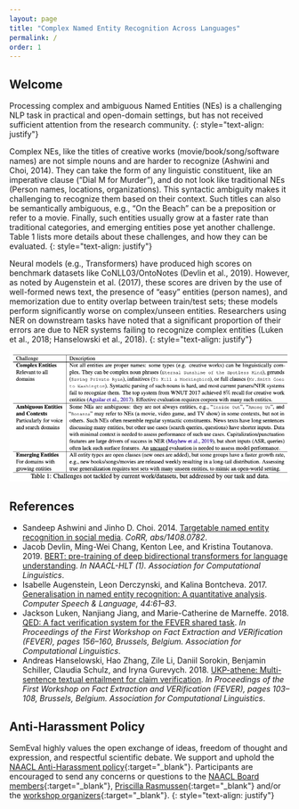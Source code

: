 ```yaml
---
layout: page
title: "Complex Named Entity Recognition Across Languages"
permalink: /
order: 1
---
```



## Welcome

Processing complex and ambiguous Named Entities (NEs) is a challenging NLP task in practical and open-domain settings, but has not received sufficient attention from the research community.
{: style="text-align: justify"}

Complex NEs, like the titles of creative works (movie/book/song/software names) are not simple nouns and are harder to recognize (Ashwini and Choi, 2014). They can take the form of any linguistic constituent, like an imperative clause (“Dial M for Murder”), and do not look like traditional NEs (Person names, locations, organizations). This syntactic ambiguity makes it challenging to recognize them based on their context. Such titles can also be semantically ambiguous, e.g., “On the Beach” can be a preposition or refer to a movie. Finally, such entities usually grow at a faster rate than traditional categories, and emerging entities pose yet another challenge. Table 1 lists more details about these challenges, and how they can be evaluated.
{: style="text-align: justify"}

Neural models (e.g., Transformers) have produced high scores on benchmark datasets like CoNLL03/OntoNotes (Devlin et al., 2019). However, as noted by Augenstein et al. (2017), these scores are driven by the use of well-formed news text, the presence of “easy” entities (person names), and memorization due to entity overlap between train/test sets; these models perform significantly worse on complex/unseen entities. Researchers using NER on downstream tasks have noted that a significant proportion of their errors are due to NER systems failing to recognize complex entities (Luken et al., 2018; Hanselowski et al., 2018).
{: style="text-align: justify"}

![Examples of Complex Entities](images/table_1.png)



## References
* Sandeep Ashwini and Jinho D. Choi. 2014. [Targetable named entity recognition in social media](https://arxiv.org/pdf/1408.0782.pdf). _CoRR, abs/1408.0782_.
* Jacob Devlin, Ming-Wei Chang, Kenton Lee, and Kristina Toutanova. 2019. [BERT: pre-training of deep bidirectional transformers for language understanding](https://aclanthology.org/N19-1423.pdf). _In NAACL-HLT (1). Association for Computational Linguistics_.
* Isabelle Augenstein, Leon Derczynski, and Kalina Bontcheva. 2017. [Generalisation in named entity recognition: A quantitative analysis](https://arxiv.org/pdf/1701.02877.pdf). _Computer Speech & Language, 44:61–83_.
* Jackson Luken, Nanjiang Jiang, and Marie-Catherine de Marneffe. 2018. [QED: A fact verification system for the FEVER shared task](https://aclanthology.org/W18-5526.pdf). _In Proceedings of the First Workshop on Fact Extraction and VERification (FEVER), pages 156–160, Brussels, Belgium. Association for Computational Linguistics_.
* Andreas Hanselowski, Hao Zhang, Zile Li, Daniil Sorokin, Benjamin Schiller, Claudia Schulz, and Iryna Gurevych. 2018. [UKP-athene: Multi-sentence textual entailment for claim verification](https://aclanthology.org/W18-5516.pdf). _In Proceedings of the First Workshop on Fact Extraction and VERification (FEVER), pages 103–108, Brussels, Belgium. Association for Computational Linguistics_.


## Anti-Harassment Policy
SemEval highly values the open exchange of ideas, freedom of thought and expression, and respectful scientific debate. We support and uphold the [NAACL Anti-Harassment policy](http://naacl.org/policies/anti-harassment.html){:target="_blank"}. Participants are encouraged to send any concerns or questions to the [NAACL Board members](http://naacl.org/officers/){:target="_blank"}, [Priscilla Rasmussen](acl@aclweb.org){:target="_blank"} and/or the [workshop organizers](https://semeval.github.io/SemEval2022/){:target="_blank"}.
{: style="text-align: justify"}

<!-- ## Sponsored By       
<!-- ![Computing Research Association’s Computing Community Consortium (CCC)](images/ccc_hz copy.jpg)
![National Science Foundation](images/NSF_4-Color_bitmap_Logo.png =250x)
 -->
<!-- <img src="images/ccc_hz copy.jpg" alt="Computing Research Association’s Computing Community Consortium (CCC)" width="300"/>
<img src="images/NSF_4-Color_bitmap_Logo.png" alt="National Science Foundation" width="200"/>
<img src="images/nrc_canada_logo.png" alt="National Research Council, Canada" width="250" style="padding: 0 0 0 40px"/>
<img src="images/google_logo.svg" alt="Google" width="250" style="padding: 0 0 0 40px"/> --> 



